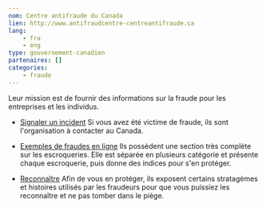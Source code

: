 ```yaml
---
nom: Centre antifraude du Canada
lien: http://www.antifraudcentre-centreantifraude.ca
lang: 
    - fra
    - eng
type: gouvernement-canadien
partenaires: []
categories: 
    - fraude
---
```

Leur mission est de fournir des informations sur la fraude pour les entreprises et les individus.  

* [Signaler un incident](http://www.antifraudcentre-centreantifraude.ca/reportincident-signalerincident/index-fra.htm)
Si vous avez été victime de fraude, ils sont l'organisation à contacter au Canada.

* [Exemples de fraudes en ligne](http://www.antifraudcentre-centreantifraude.ca/fraud-escroquerie/online-enligne-fra.htm)
Ils possèdent une section très complète sur les escroqueries. Elle est séparée en plusieurs catégorie et présente chaque escroquerie, puis donne des indices pour s'en protéger.

* [Reconnaître](http://www.antifraudcentre-centreantifraude.ca/protectyourself-protegezvous/index-fra.htm)
Afin de vous en protéger, ils exposent certains stratagèmes et histoires utilisés par les fraudeurs pour que vous puissiez les reconnaître et ne pas tomber dans le piège.  
